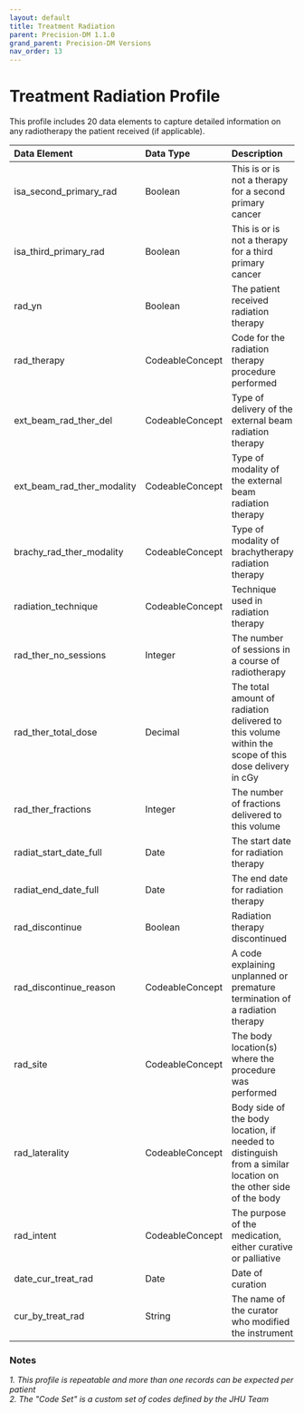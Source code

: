 ```yaml
---
layout: default
title: Treatment Radiation
parent: Precision-DM 1.1.0
grand_parent: Precision-DM Versions
nav_order: 13
---
```


# Treatment Radiation Profile

This profile includes 20 data elements to capture detailed information on any radiotherapy the patient received (if applicable).


| Data Element | Data Type     | Description | Terminology| Required
|:-------------|:--------------|:------------|:--------|:--------|
isa_second_primary_rad|Boolean|This is or is not a therapy for a second primary cancer|N/A|Required
isa_third_primary_rad|Boolean|This is or is not a therapy for a third primary cancer|N/A|Required
rad_yn|Boolean|The patient received radiation therapy|N/A|Required
rad_therapy|CodeableConcept|Code for the radiation therapy procedure performed|Code Set|Required
ext_beam_rad_ther_del|CodeableConcept|Type of delivery of the external beam radiation therapy|Code Set|Required if known
ext_beam_rad_ther_modality|CodeableConcept|Type of modality of the external beam radiation therapy|Code Set|Required if known
brachy_rad_ther_modality|CodeableConcept|Type of modality of brachytherapy radiation therapy|Code Set|Required if known
radiation_technique|CodeableConcept|Technique used in radiation therapy|Code Set|Required if known
rad_ther_no_sessions|Integer|The number of sessions in a course of radiotherapy|N/A|Required if known
rad_ther_total_dose|Decimal|The total amount of radiation delivered to this volume within the scope of this dose delivery in cGy|N/A|Required
rad_ther_fractions|Integer|The number of fractions delivered to this volume|N/A|Required
radiat_start_date_full|Date|The start date for radiation therapy|N/A|Required
radiat_end_date_full|Date|The end date for radiation therapy|N/A|Required
rad_discontinue|Boolean|Radiation therapy discontinued|N/A|Required
rad_discontinue_reason|CodeableConcept|A code explaining unplanned or premature termination of a radiation therapy|Code Set|Required
rad_site|CodeableConcept|The body location(s) where the procedure was performed|SNOMED CT|Required
rad_laterality|CodeableConcept|Body side of the body location, if needed to distinguish from a similar location on the other side of the body|SNOMED CT|Required
rad_intent|CodeableConcept|The purpose of the medication, either curative or palliative|SNOMED CT|Required
date_cur_treat_rad|Date|Date of curation|N/A|Required if known
cur_by_treat_rad|String|The name of the curator who modified the instrument|N/A|Required


### Notes
<em>1. This profile is repeatable and more than one records can be expected per patient</em>\
<em>2. The "Code Set" is a custom set of codes defined by the JHU Team</em>